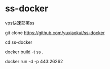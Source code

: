 # ss-docker


vps快速部署ss

git clone https://github.com/yuxiaokui/ss-docker

cd ss-docker

docker build -t ss .

docker run -d -p 443:26262
